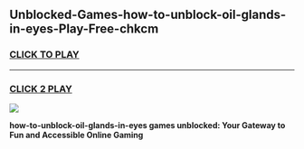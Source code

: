
## Unblocked-Games-how-to-unblock-oil-glands-in-eyes-Play-Free-chkcm
<h3>
<a href="https://premium76.site?title=how-to-unblock-oil-glands-in-eyes&ref=12A">CLICK TO PLAY</a></h3>
<hr>

<h3>
<a href="https://premium76.site?title=how-to-unblock-oil-glands-in-eyes&ref=12A">CLICK 2 PLAY</a>
  
</h3>

<a href="https://premium76.site?title=how-to-unblock-oil-glands-in-eyes&ref=12A"><img src="https://clearcache.store/games.png"></a>


**how-to-unblock-oil-glands-in-eyes games unblocked: Your Gateway to Fun and Accessible Online Gaming**
